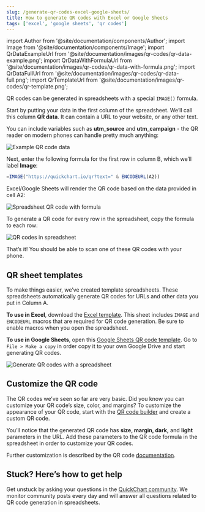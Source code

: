```yaml
---
slug: /generate-qr-codes-excel-google-sheets/
title: How to generate QR codes with Excel or Google Sheets
tags: ['excel', 'google sheets', 'qr codes']
---
```


import Author from '@site/documentation/components/Author';
import Image from '@site/documentation/components/Image';
import QrDataExampleUrl from '@site/documentation/images/qr-codes/qr-data-example.png';
import QrDataWithFormulaUrl from '@site/documentation/images/qr-codes/qr-data-with-formula.png';
import QrDataFullUrl from '@site/documentation/images/qr-codes/qr-data-full.png';
import QrTemplateUrl from '@site/documentation/images/qr-codes/qr-template.png';

QR codes can be generated in spreadsheets with a special `IMAGE()` formula.

Start by putting your data in the first column of the spreadsheet. We’ll call this column **QR data**. It can contain a URL to your website, or any other text.

You can include variables such as **utm_source** and **utm_campaign** - the QR reader on modern phones can handle pretty much anything:

<Image noBorder src={QrDataExampleUrl} alt="Example QR code data" />

Next, enter the following formula for the first row in column B, which we’ll label **Image**:

```jsx
=IMAGE("https://quickchart.io/qr?text=" & ENCODEURL(A2))
```

Excel/Google Sheets will render the QR code based on the data provided in cell A2:

<Image noBorder src={QrDataWithFormulaUrl} alt="Spreadsheet QR code with formula" />

To generate a QR code for every row in the spreadsheet, copy the formula to each row:

<Image noBorder src={QrDataFullUrl} alt="QR codes in spreadsheet" />

That’s it! You should be able to scan one of these QR codes with your phone.

## QR sheet templates

To make things easier, we’ve created template spreadsheets. These spreadsheets automatically generate QR codes for URLs and other data you put in Column A.

**To use in Excel**, download the [Excel template](@site/static/resources/QR_Code_Spreadsheet_Template.xlsm). This sheet includes `IMAGE` and `ENCODEURL` macros that are required for QR code generation. Be sure to enable macros when you open the spreadsheet.

**To use in Google Sheets**, open this [Google Sheets QR code template](https://docs.google.com/spreadsheets/d/11owVTeI5ks3NH3ekFDmpygm1tsvqPGECQSh7k1qK3DY/edit?usp=sharing). Go to `File > Make a copy` in order copy it to your own Google Drive and start generating QR codes.

<Image noBorder src={QrTemplateUrl} alt="Generate QR codes with a spreadsheet" />

## Customize the QR code

The QR codes we’ve seen so far are very basic. Did you know you can customize your QR code’s size, color, and margins? To customize the appearance of your QR code, start with the [QR code builder](https://quickchart.io/qr-code-api/) and create a custom QR code.

You’ll notice that the generated QR code has **size, margin, dark,** and **light** parameters in the URL. Add these parameters to the QR code formula in the spreadsheet in order to customize your QR codes.

Further customization is described by the QR code [documentation](/documentation/qr-codes/).

## Stuck? Here’s how to get help

Get unstuck by asking your questions in the [QuickChart community](https://community.quickchart.io/). We monitor community posts every day and will answer all questions related to QR code generation in spreadsheets.

<Author />
